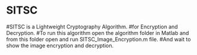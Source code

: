 # SITSC
#SITSC is a Lightweight Cryptography Algorithm. 
#for Encryption and Decryption. 
#To run this algorithm open the algorithm folder in Matlab and from this folder open and run SITSC_Image_Encryption.m file. 
#And wait to show the image encryption and decryption.
